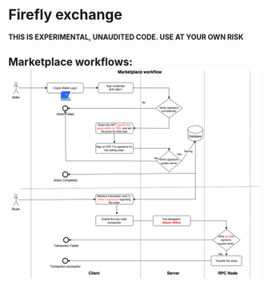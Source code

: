 # Firefly exchange

**THIS IS EXPERIMENTAL, UNAUDITED CODE. USE AT YOUR OWN RISK**

## Marketplace workflows: ![Alt Text](images/marketplace.png)

